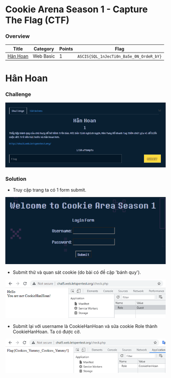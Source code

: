 # Cookie Arena Season 1 - Capture The Flag (CTF)

### Overview
 | Title | Category | Points | Flag
 | ------ | ------ | ------ | ------ |
 | [Hân Hoan](#Hân-Hoan) | Web Basic | 1 | `ASCIS{SQL_1nJecTi0n_Ba5e_0N_OrdeR_bY}` |
 
# Hân Hoan
 
### Challenge
 
<img src=temp/1.png>
 
### Solution

* Truy cập trang ta có 1 form submit.

<img src=temp/2.png>

* Submit thử và quan sát cookie (do bài có đề cập 'bánh quy').

<img src=temp/3.png>

* Submit lại với username là CookieHanHoan và sửa cookie Role thành CookieHanHoan. Ta có được cờ.

<img src=temp/4.png>
